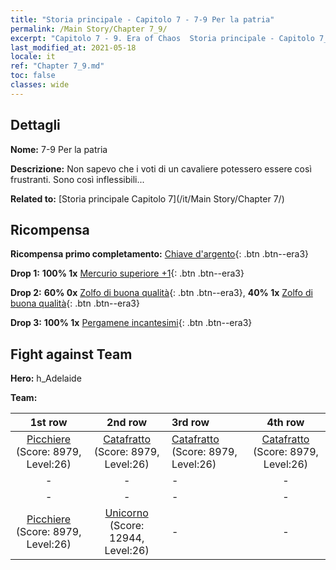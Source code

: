```yaml
---
title: "Storia principale - Capitolo 7 - 7-9 Per la patria"
permalink: /Main Story/Chapter 7_9/
excerpt: "Capitolo 7 - 9. Era of Chaos  Storia principale - Capitolo 7_9. 7-9 Per la patria"
last_modified_at: 2021-05-18
locale: it
ref: "Chapter 7_9.md"
toc: false
classes: wide
---
```


## Dettagli

 **Nome:** 7-9 Per la patria

 **Descrizione:** Non sapevo che i voti di un cavaliere potessero essere così frustranti. Sono così inflessibili...

 **Related to:** [Storia principale Capitolo 7](/it/Main Story/Chapter 7/)

## Ricompensa

 **Ricompensa primo completamento:** [Chiave d'argento](/ItemsIT/con_693/){: .btn .btn--era3}

 **Drop 1:** **100% 1x** [Mercurio superiore +1](/ItemsIT/mat_21/){: .btn .btn--era3}

 **Drop 2:** **60% 0x** [Zolfo di buona qualità](/ItemsIT/mat_15/){: .btn .btn--era3}, **40% 1x** [Zolfo di buona qualità](/ItemsIT/mat_15/){: .btn .btn--era3}

 **Drop 3:** **100% 1x** [Pergamene incantesimi](/ItemsIT/con_694/){: .btn .btn--era3}


## Fight against Team
 **Hero:** h_Adelaide

 **Team:**


  | 1st row | 2nd row | 3rd row | 4th row |
  |:----:|:----:|:----|:----:|
  | [Picchiere](/it/units/Pikeman/) (Score: 8979, Level:26)  | [Catafratto](/it/units/Cavalier/) (Score: 8979, Level:26)  | [Catafratto](/it/units/Cavalier/) (Score: 8979, Level:26)  | [Catafratto](/it/units/Cavalier/) (Score: 8979, Level:26)  |
  | - | - | - | - |
  | - | - | - | - |
  | [Picchiere](/it/units/Pikeman/) (Score: 8979, Level:26)  | [Unicorno](/it/units/Unicorn/) (Score: 12944, Level:26)  | - | - |


